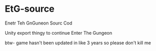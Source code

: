 # EtG-source
Enetr Teh GnGuneon Sourc Cod

Unity export thingy to continue Enter The Gungeon

btw- game hasn't been updated in like 3 years so please don't kill me
